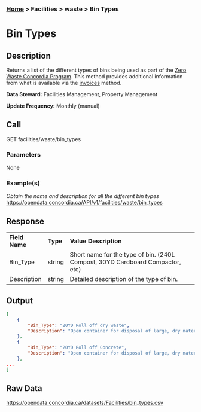 ### [Home](../../../README.md) > Facilities > waste > Bin Types

# Bin Types


## Description
Returns a list of the different types of bins being used as part of the [Zero Waste Concordia Program](https://www.concordia.ca/about/sustainability/sustainability-initiatives/zero-waste/zero-waste-program.html).  This method provides additional information from what is available via the [invoices](./invoices.md) method.

**Data Steward:** Facilities Management, Property Management

**Update Frequency:** Monthly (manual)

## Call
GET facilities/waste/bin_types

### Parameters
None

### Example(s)
*Obtain the name and description for all the different bin types*<br/>
https://opendata.concordia.ca/API/v1/facilities/waste/bin_types

## Response
<table>
    <tr>
        <td><b>Field Name</b></td>
        <td><b>Type</b></td>
        <td><b>Value Description</b></td>
    </tr>
    <tr>
        <td>Bin_Type</td>
        <td>string</td>
        <td>Short name for the type of bin. (240L Compost, 30YD Cardboard Compactor, etc)</td>
    </tr>
    <tr>
        <td>Description</td>
        <td>string</td>
        <td>Detailed description of the type of bin.</td>
    </tr>
</table>

## Output
```JSON
[
    {
        "Bin_Type": "20YD Roll off dry waste",
        "Description": "Open container for disposal of large, dry materials. Typically includes furniture, construction and renovation waste, and other materials not consumed on an ongoing basis. 20 cubic yard volume approximately."
    },
    {
        "Bin_Type": "20YD Roll off Concrete",
        "Description": "Open container for disposal of large, dry materials. Typically from laboratories. 20 cubic yard volume."
    },
...
]
```

## Raw Data
https://opendata.concordia.ca/datasets/Facilities/bin_types.csv
